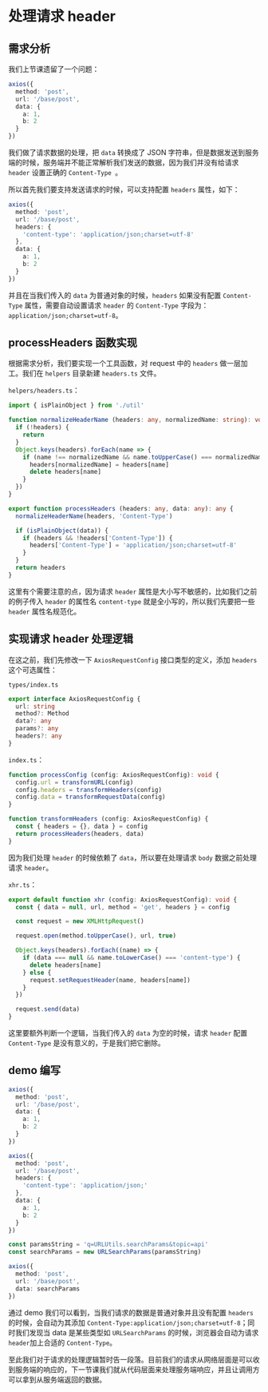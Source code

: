 
# 处理请求 header

## 需求分析

我们上节课遗留了一个问题：

```typescript
axios({
  method: 'post',
  url: '/base/post',
  data: {
    a: 1,
    b: 2
  }
})
```

我们做了请求数据的处理，把 `data` 转换成了 JSON 字符串，但是数据发送到服务端的时候，服务端并不能正常解析我们发送的数据，因为我们并没有给请求 `header` 设置正确的 `Content-Type `。

所以首先我们要支持发送请求的时候，可以支持配置 `headers` 属性，如下：

```typescript
axios({
  method: 'post',
  url: '/base/post',
  headers: {
    'content-type': 'application/json;charset=utf-8'
  },
  data: {
    a: 1,
    b: 2
  }
})
```

并且在当我们传入的 `data` 为普通对象的时候，`headers` 如果没有配置 `Content-Type` 属性，需要自动设置请求 `header` 的 `Content-Type` 字段为：`application/json;charset=utf-8`。


## processHeaders 函数实现

根据需求分析，我们要实现一个工具函数，对 request 中的 `headers` 做一层加工。我们在 `helpers` 目录新建 `headers.ts` 文件。

`helpers/headers.ts`：

```typescript
import { isPlainObject } from './util'

function normalizeHeaderName (headers: any, normalizedName: string): void {
  if (!headers) {
    return
  }
  Object.keys(headers).forEach(name => {
    if (name !== normalizedName && name.toUpperCase() === normalizedName.toUpperCase()) {
      headers[normalizedName] = headers[name]
      delete headers[name]
    }
  })
}

export function processHeaders (headers: any, data: any): any {
  normalizeHeaderName(headers, 'Content-Type')

  if (isPlainObject(data)) {
    if (headers && !headers['Content-Type']) {
      headers['Content-Type'] = 'application/json;charset=utf-8'
    }
  }
  return headers
}
```

这里有个需要注意的点，因为请求 `header` 属性是大小写不敏感的，比如我们之前的例子传入 `header` 的属性名 `content-type` 就是全小写的，所以我们先要把一些 `header` 属性名规范化。

## 实现请求 header 处理逻辑

在这之前，我们先修改一下 `AxiosRequestConfig` 接口类型的定义，添加 `headers` 这个可选属性：

`types/index.ts`

```typescript
export interface AxiosRequestConfig {
  url: string
  method?: Method
  data?: any
  params?: any
  headers?: any
}
```

`index.ts`：

```typescript
function processConfig (config: AxiosRequestConfig): void {
  config.url = transformURL(config)
  config.headers = transformHeaders(config)
  config.data = transformRequestData(config)
}

function transformHeaders (config: AxiosRequestConfig) {
  const { headers = {}, data } = config
  return processHeaders(headers, data)
}
```

因为我们处理 `header` 的时候依赖了 `data`，所以要在处理请求 `body` 数据之前处理请求 `header`。

`xhr.ts`：

```typescript
export default function xhr (config: AxiosRequestConfig): void {
  const { data = null, url, method = 'get', headers } = config

  const request = new XMLHttpRequest()

  request.open(method.toUpperCase(), url, true)

  Object.keys(headers).forEach((name) => {
    if (data === null && name.toLowerCase() === 'content-type') {
      delete headers[name]
    } else {
      request.setRequestHeader(name, headers[name])
    }
  })

  request.send(data)
}
```

这里要额外判断一个逻辑，当我们传入的 `data` 为空的时候，请求 `header` 配置 `Content-Type` 是没有意义的，于是我们把它删除。

## demo 编写

```typescript
axios({
  method: 'post',
  url: '/base/post',
  data: {
    a: 1,
    b: 2
  }
})

axios({
  method: 'post',
  url: '/base/post',
  headers: {
    'content-type': 'application/json;'
  },
  data: {
    a: 1,
    b: 2
  }
})

const paramsString = 'q=URLUtils.searchParams&topic=api'
const searchParams = new URLSearchParams(paramsString)

axios({
  method: 'post',
  url: '/base/post',
  data: searchParams
})
```

通过 demo 我们可以看到，当我们请求的数据是普通对象并且没有配置 `headers` 的时候，会自动为其添加 `Content-Type:application/json;charset=utf-8`；同时我们发现当 data 是某些类型如 `URLSearchParams` 的时候，浏览器会自动为请求 `header`加上合适的 `Content-Type`。

至此我们对于请求的处理逻辑暂时告一段落。目前我们的请求从网络层面是可以收到服务端的响应的，下一节课我们就从代码层面来处理服务端响应，并且让调用方可以拿到从服务端返回的数据。
